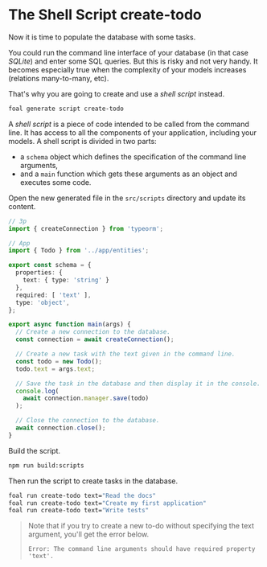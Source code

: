 # The Shell Script create-todo

Now it is time to populate the database with some tasks.

You could run the command line interface of your database (in that case *SQLite*) and enter some SQL queries. But this is risky and not very handy. It becomes especially true when the complexity of your models increases (relations many-to-many, etc).

That's why you are going to create and use a *shell script* instead.

```sh
foal generate script create-todo
```

A *shell script* is a piece of code intended to be called from the command line. It has access to all the components of your application, including your models. A shell script is divided in two parts:

- a `schema` object which defines the specification of the command line arguments,
- and a `main` function which gets these arguments as an object and executes some code.

Open the new generated file in the `src/scripts` directory and update its content.

```typescript
// 3p
import { createConnection } from 'typeorm';

// App
import { Todo } from '../app/entities';

export const schema = {
  properties: {
    text: { type: 'string' }
  },
  required: [ 'text' ],
  type: 'object',
};

export async function main(args) {
  // Create a new connection to the database.
  const connection = await createConnection();

  // Create a new task with the text given in the command line.
  const todo = new Todo();
  todo.text = args.text;

  // Save the task in the database and then display it in the console.
  console.log(
    await connection.manager.save(todo)
  );

  // Close the connection to the database.
  await connection.close();
}

```

Build the script.

```sh
npm run build:scripts
```

Then run the script to create tasks in the database.

```sh
foal run create-todo text="Read the docs"
foal run create-todo text="Create my first application"
foal run create-todo text="Write tests"
```

> Note that if you try to create a new to-do without specifying the text argument, you'll get the error below.
>
> `Error: The command line arguments should have required property 'text'.`